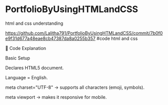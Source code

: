 # PortfolioByUsingHTMLandCSS
html and css understanding

https://github.com/Lalitha791/PortfolioByUsingHTMLandCSS/commit/7b0f0e9f31d677a48eae8cb47387da8a0255b357   #code html and css





🔹 Code Explanation

Basic Setup

<!DOCTYPE html>
<html lang="en">
<head>
  <meta charset="UTF-8">
  <meta name="viewport" content="width=device-width, initial-scale=1.0">
  <title>My Portfolio</title>
  <link rel="stylesheet" href="style.css">
</head>


Declares HTML5 document.

Language = English.

meta charset="UTF-8" → supports all characters (emoji, symbols).

meta viewport → makes it responsive for mobile.

<title> → text shown in browser tab.

<link rel="stylesheet"> → connects CSS file.

Header (Navigation Bar)

<header>
  <div class="logo">MyLogo</div>
  <ul class="nav-links">
    <li><a href="#intro">Home</a></li>
    <li><a href="#skills">Skills</a></li>
    <li><a href="#projects">Projects</a></li>
    <li><a href="#contact">Contact</a></li>
  </ul>
</header>


header → fixed navigation bar.

.logo → brand/logo text.

.nav-links → list of navigation items.

<a href="#sectionID"> → jumps to page sections smoothly (because of CSS scroll-behavior: smooth).

Intro Section

<section id="intro" class="section">
  <h1>Hello, I'm <span>Lalitha</span></h1>
  <p>Frontend Developer | Designer | Tech Enthusiast</p>
  <a href="#projects" class="btn">See My Work</a>
</section>


Main hero/intro area.

id="intro" links with nav.

<span> → highlights name with a different color (gold).

.btn → styled call-to-action button.

Skills Section

<section id="skills" class="section">
  <h2>My Skills</h2>
  <div class="skills-container">
    <div class="skill-card">HTML</div>
    <div class="skill-card">CSS</div>
    <div class="skill-card">JavaScript</div>
  </div>
</section>


Lists skills inside .skill-card.

Styled with hover effect (lift up card).

Projects Section

<section id="projects" class="section">
  <h2>Projects</h2>
  <div class="projects-container">
    <div class="project-card">
      <h3>Project 1</h3>
      <p>A cool web project description.</p>
    </div>
    <div class="project-card">
      <h3>Project 2</h3>
      <p>Another project I built.</p>
    </div>
  </div>
</section>


Showcases projects in .project-card boxes.

Hover: cards enlarge slightly with new background.

Contact Section

<section id="contact" class="section">
  <h2>Contact Me</h2>
  <p>Email me at <a href="mailto:example@email.com">example@email.com</a></p>
</section>


Provides contact info.

mailto: link → opens default email app when clicked.

Footer

<footer>
  <p>&copy; 2025 My Portfolio. All Rights Reserved.</p>
</footer>


Dark footer at the bottom with copyright.

✅ In short:
This HTML defines the structure of your portfolio website.

header = navigation

section = content blocks (intro, skills, projects, contact)

footer = ending note

Your CSS makes this structure look modern, animated, and interactive.



